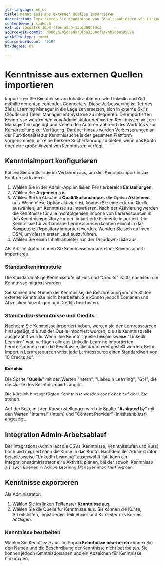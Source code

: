 ```yaml
---
jcr-language: en_us
title: Kenntnisse aus externen Quellen importieren
description: Importieren Sie Kenntnisse von Inhaltsanbietern wie LinkedIn und Go1 mithilfe der entsprechenden Connectors.  Die importierten Kenntnisse werden den vom Administrator definierten Kenntnissen im Lern-Manager hinzugefügt und stehen den Autoren während des Workflows zur Kurserstellung zur Verfügung.
contentowner: saghosh
exl-id: 3bcd8fc6-16e4-4f66-a5c6-15b3d606f0c2
source-git-commit: d96b25245daadaa0f5a330bcf8a7ab5bba995876
workflow-type: tm+mt
source-wordcount: '510'
ht-degree: 0%

---
```


# Kenntnisse aus externen Quellen importieren

Importieren Sie Kenntnisse von Inhaltsanbietern wie LinkedIn und Go1 mithilfe der entsprechenden Connectors. Diese Verbesserung ist Teil des Ziels, Learning Manager in die Lage zu versetzen, sich in externe Skills Clouds und Talent Management Systeme zu integrieren. Die importierten Kenntnisse werden den vom Administrator definierten Kenntnissen im Lern-Manager hinzugefügt und stehen den Autoren während des Workflows zur Kurserstellung zur Verfügung. Darüber hinaus wurden Verbesserungen an der Funktionalität zur Kenntnissuche in der gesamten Plattform vorgenommen, um eine bessere Sucherfahrung zu bieten, wenn das Konto über eine große Anzahl von Kenntnissen verfügt.

## Kenntnisimport konfigurieren

Führen Sie die Schritte im Verfahren aus, um den Kenntnisimport in das Konto zu aktivieren.

1. Wählen Sie in der Admin-App im linken Fensterbereich **Einstellungen**.
1. Wählen Sie **Allgemein** aus.
1. Wählen Sie im Abschnitt **Qualifikationsimport** die Option **Aktivieren** aus. Wenn diese Option aktiviert ist, können Sie eine externe Quelle auswählen, um Kenntnisse zu importieren. Nach der Aktivierung werden die Kenntnisse für alle nachfolgenden Importe von Lernressourcen in das Kenntnisrepository für neu importierte Elemente importiert. Die Kenntnisse für vorhandene Lernressourcen können einmal in das Kompetenz-Repository importiert werden. Wenden Sie sich an Ihren CSM, um diesen ersten Lauf auszuführen.
1. Wählen Sie einen Inhaltsanbieter aus der Dropdown-Liste aus.

Als Administrator können Sie Kenntnisse nur aus einer Kenntnisquelle importieren.

### Standardkenntnisstufe

Die standardmäßige Kenntnisstufe ist eins und &quot;Credits&quot; ist 10, nachdem die Kenntnisse migriert wurden.

Sie können den Namen der Kenntnisse, die Beschreibung und die Stufen externer Kenntnisse nicht bearbeiten. Sie können jedoch Domänen und Abzeichen hinzufügen und Credits bearbeiten.

### Standardkurskenntnisse und Credits

Nachdem Sie Kenntnisse importiert haben, werden sie den Lernressourcen hinzugefügt, die aus der Quelle importiert wurden, die als Kenntnisquelle ausgewählt wurde. Wenn Ihre Kenntnisquelle beispielsweise &quot;LinkedIn Learning&quot; war, verfügen alle aus LinkedIn Learning importierten Lernressourcen über die Kenntnisse, die darin bereitgestellt werden. Beim Import in Lernressourcen weist jede Lernressource einen Standardwert von 10 Credits auf.

#### Berichte

Die Spalte &quot;**Quelle**&quot; mit den Werten &quot;Intern&quot;, &quot;LinkedIn Learning&quot;, &quot;Go1&quot;, die die Quelle des Kenntnisimports angibt.

Die kürzlich hinzugefügten Kenntnisse werden ganz oben auf der Liste stehen.

Auf der Seite mit den Kurseinstellungen wird die Spalte &quot;**Assigned by**&quot; mit den Werten &quot;Internal&quot; (Intern) und &quot;Content Provider&quot; (Inhaltsanbieter) angezeigt.


## Integration Admin-Arbeitsablauf

Der Integrations-Admin lädt die CSVs (Kenntnisse, Kenntnisstufen und Kurs) hoch und migriert dann die Kurse in das Konto. Nachdem der Administrator beispielsweise &quot;LinkedIn Learning&quot; ausgewählt hat, kann der Integrationsadministrator eine Aktivität planen, bei der sowohl Kenntnisse als auch Ebenen in Adobe Learning Manager importiert werden.

## Kenntnisse exportieren

Als Administrator:

1. Wählen Sie im linken Teilfenster **Kenntnisse** aus.
1. Wählen Sie die Quelle für Kenntnisse aus. Sie können die Kurse, Arbeitshilfen, registrierten Teilnehmer und Kursleiter des Kurses anzeigen.

### Kenntnisse bearbeiten

Wählen Sie Kenntnisse aus. Im Popup **Kenntnisse bearbeiten** können Sie den Namen und die Beschreibung der Kenntnisse nicht bearbeiten. Sie können jedoch Kenntnisdomänen und ein Abzeichen für Kenntnisse hinzufügen.
